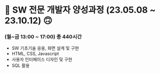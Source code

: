 # 🙂 SW 전문 개발자 양성과정 (23.05.08 ~ 23.10.12) 🙃
### (월~금 13:00 ~ 17:00) 총 440시간

- SW 기초기술 응용, 화면 설계 및 구현
- HTML, CSS, Javascript
- 사용자 인터페이스 디자인 및 구현
- SQL 활용

